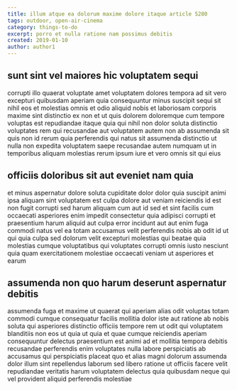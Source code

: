 ```yaml
---
title: illum atque ea dolorum maxime dolore itaque article 5280
tags: outdoor, open-air-cinema
category: things-to-do
excerpt: porro et nulla ratione nam possimus debitis
created: 2019-01-10
author: author1
---
```


## sunt sint vel maiores hic voluptatem sequi

corrupti illo quaerat voluptate amet voluptatem dolores tempora ad sit vero excepturi quibusdam aperiam quia consequuntur minus suscipit sequi sit nihil eos et molestias omnis et odio aliquid nobis et laboriosam corporis maxime sint distinctio ex non et ut quis dolorem doloremque cum tempore voluptas est repudiandae itaque quia qui nihil non dolor soluta distinctio voluptates rem qui recusandae aut voluptatem autem non ab assumenda sit quis non id rerum quia perferendis qui natus sit assumenda distinctio ut nulla non expedita voluptatem saepe recusandae autem numquam ut in temporibus aliquam molestias rerum ipsum iure et vero omnis sit qui eius

## officiis doloribus sit aut eveniet nam quia

et minus aspernatur dolore soluta cupiditate dolor dolor quia suscipit animi ipsa aliquam sint voluptatem est culpa dolore aut veniam reiciendis id est non fugit corrupti sed harum aliquam cum aut id sed et sint facilis cum occaecati asperiores enim impedit consectetur quia adipisci corrupti et praesentium harum aliquid aut culpa error incidunt aut aut enim fuga commodi natus vel ea totam accusamus velit perferendis nobis ab odit id ut qui quia culpa sed dolorum velit excepturi molestias qui beatae quia molestias cumque voluptatibus qui voluptates corrupti omnis iusto nesciunt quia quam exercitationem molestiae occaecati veniam ut asperiores et earum

## assumenda non quo harum deserunt aspernatur debitis

assumenda fuga et maxime ut quaerat qui aperiam alias odit voluptas totam commodi cumque consequatur facilis mollitia dolor iste aut ratione ab nobis soluta qui asperiores distinctio officiis tempore rem ut odit qui voluptatem blanditiis non eos ut quia ut quia et quae cumque reiciendis aperiam consequuntur delectus praesentium est animi ad et mollitia tempora debitis recusandae perferendis enim voluptates nulla labore perspiciatis ab accusamus qui perspiciatis placeat quo et alias magni dolorum assumenda dolor illum sint repellendus laborum sed libero ratione ut officiis facere velit repudiandae veritatis harum voluptatem delectus quia quibusdam neque qui vel provident aliquid perferendis molestiae
